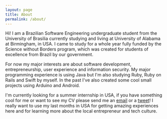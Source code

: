 ```yaml
---
layout: page
title: About
permalink: /about/
---
```


Hi! I am a Brazilian Software Engineering undergraduate student from the University of Brasilia currently studying and living at University of Alabama at Birmingham, in USA. I came to study for a whole year fully funded by the Science without Borders program, which was created for students of excellence from Brazil by our government.

For now my major interests are about software development, entrepreneurship, user experience and information security. My major programming experience is using Java but I'm also studying Ruby, Ruby on Rails and Swift by myself. In the past I've also created some cool small projects using Arduino and Android.

I'm currently looking for a summer internship in USA, if you have something cool for me or want to see my CV please send me an <a href="mailto:{{ site.email }}" target="_blank">email</a> or a <a href="https://www.twitter.com/ar4gorn/" target="_blank">tweet</a>! I really want to use my last months in USA for getting amazing experiences here and for learning more about the local entrepreneur and tech culture.
